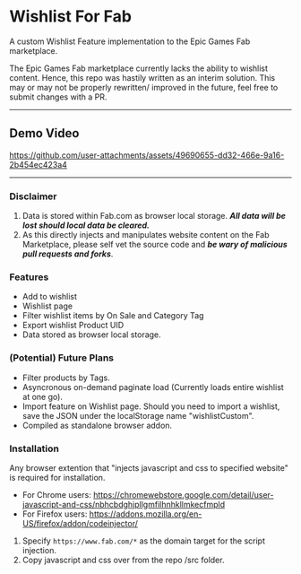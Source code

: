# Wishlist For Fab
A custom Wishlist Feature implementation to the Epic Games Fab marketplace.

The Epic Games Fab marketplace currently lacks the ability to wishlist content. Hence, this repo was hastily written as an interim solution. This may or may not be properly rewritten/ improved in the future, feel free to submit changes with a PR.

-----

## Demo Video

https://github.com/user-attachments/assets/49690655-dd32-466e-9a16-2b454ec423a4

-----

### Disclaimer
1. Data is stored within Fab.com as browser local storage. _**All data will be lost should local data be cleared.**_
2. As this directly injects and manipulates website content on the Fab Marketplace, please self vet the source code and _**be wary of malicious pull requests and forks**_. 

### Features
- Add to wishlist
- Wishlist page
- Filter wishlist items by On Sale and Category Tag
- Export wishlist Product UID
- Data stored as browser local storage.

### (Potential) Future Plans
- Filter products by Tags.
- Asyncronous on-demand paginate load (Currently loads entire wishlist at one go). 
- Import feature on Wishlist page. Should you need to import a wishlist, save the JSON under the localStorage name "wishlistCustom".
- Compiled as standalone browser addon.

### Installation
Any browser extention that "injects javascript and css to specified website" is required for installation.

- For Chrome users: https://chromewebstore.google.com/detail/user-javascript-and-css/nbhcbdghjpllgmfilhnhkllmkecfmpld
- For Firefox users: https://addons.mozilla.org/en-US/firefox/addon/codeinjector/

1. Specify `https://www.fab.com/*` as the domain target for the script injection.
2. Copy javascript and css over from the repo /src folder.
